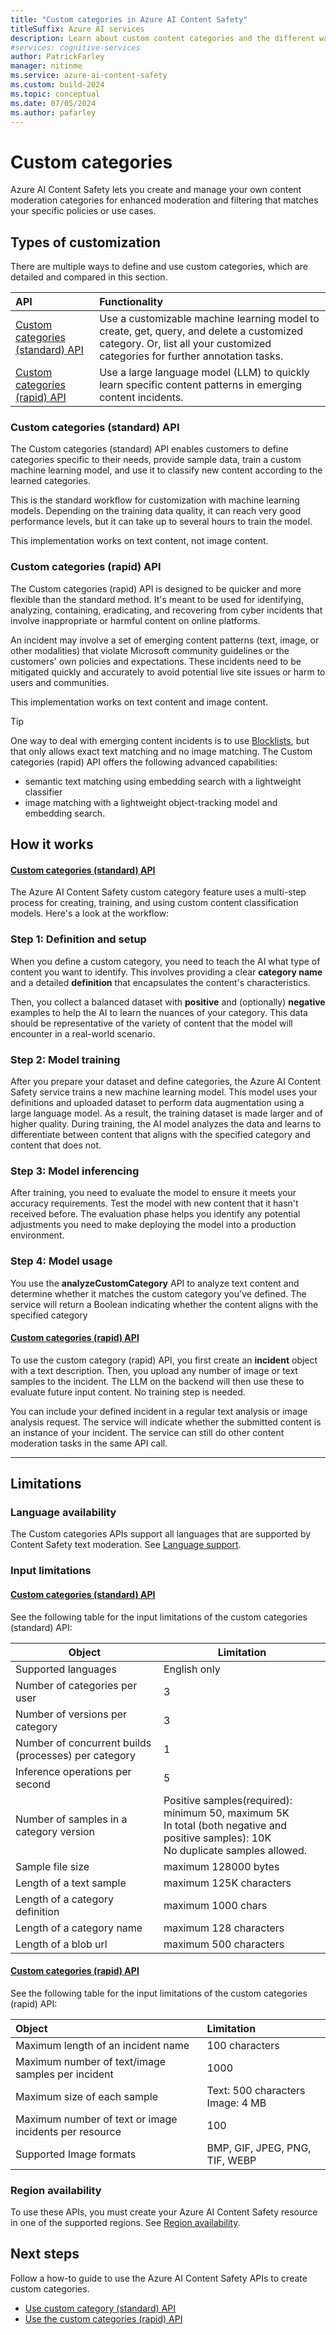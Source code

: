 ```yaml
---
title: "Custom categories in Azure AI Content Safety"
titleSuffix: Azure AI services
description: Learn about custom content categories and the different ways you can use Azure AI Content Safety to handle them on your platform.
#services: cognitive-services
author: PatrickFarley
manager: nitinme
ms.service: azure-ai-content-safety
ms.custom: build-2024
ms.topic: conceptual
ms.date: 07/05/2024
ms.author: pafarley
---
```


# Custom categories 

Azure AI Content Safety lets you create and manage your own content moderation categories for enhanced moderation and filtering that matches your specific policies or use cases.

## Types of customization

There are multiple ways to define and use custom categories, which are detailed and compared in this section.

| API        | Functionality   |
| :--------- | :------------ |
| [Custom categories (standard) API](#custom-categories-standard-api) | Use a customizable machine learning model to create, get, query, and delete a customized category. Or, list all your customized categories for further annotation tasks. |
| [Custom categories (rapid) API](#custom-categories-rapid-api) | Use a large language model (LLM) to quickly learn specific content patterns in emerging content incidents. |

### Custom categories (standard) API

The Custom categories (standard) API enables customers to define categories specific to their needs, provide sample data, train a custom machine learning model, and use it to classify new content according to the learned categories. 

This is the standard workflow for customization with machine learning models. Depending on the training data quality, it can reach very good performance levels, but it can take up to several hours to train the model.

This implementation works on text content, not image content.

### Custom categories (rapid) API

The Custom categories (rapid) API is designed to be quicker and more flexible than the standard method. It's meant to be used for identifying, analyzing, containing, eradicating, and recovering from cyber incidents that involve inappropriate or harmful content on online platforms. 

An incident may involve a set of emerging content patterns (text, image, or other modalities) that violate Microsoft community guidelines or the customers' own policies and expectations. These incidents need to be mitigated quickly and accurately to avoid potential live site issues or harm to users and communities. 

This implementation works on text content and image content.

> [!TIP]
> One way to deal with emerging content incidents is to use [Blocklists](/azure/ai-services/content-safety/how-to/use-blocklist), but that only allows exact text matching and no image matching. The Custom categories (rapid) API offers the following advanced capabilities:
- semantic text matching using embedding search with a lightweight classifier
- image matching with a lightweight object-tracking model and embedding search.


## How it works

#### [Custom categories (standard) API](#tab/standard)

The Azure AI Content Safety custom category feature uses a multi-step process for creating, training, and using custom content classification models. Here's a look at the workflow:

### Step 1: Definition and setup
 
When you define a custom category, you need to teach the AI what type of content you want to identify. This involves providing a clear **category name** and a detailed **definition** that encapsulates the content's characteristics.

Then, you collect a balanced dataset with **positive** and (optionally) **negative** examples to help the AI to learn the nuances of your category. This data should be representative of the variety of content that the model will encounter in a real-world scenario.

### Step 2: Model training
 
After you prepare your dataset and define categories, the Azure AI Content Safety service trains a new machine learning model. This model uses your definitions and uploaded dataset to perform data augmentation using a large language model. As a result, the training dataset is made larger and of higher quality. During training, the AI model analyzes the data and learns to differentiate between content that aligns with the specified category and content that does not.

### Step 3: Model inferencing
 
After training, you need to evaluate the model to ensure it meets your accuracy requirements. Test the model with new content that it hasn't received before. The evaluation phase helps you identify any potential adjustments you need to make deploying the model into a production environment.

### Step 4: Model usage

You use the **analyzeCustomCategory** API to analyze text content and determine whether it matches the custom category you've defined. The service will return a Boolean indicating whether the content aligns with the specified category

#### [Custom categories (rapid) API](#tab/rapid)

To use the custom category (rapid) API, you first create an **incident** object with a text description. Then, you upload any number of image or text samples to the incident. The LLM on the backend will then use these to evaluate future input content. No training step is needed.

You can include your defined incident in a regular text analysis or image analysis request. The service will indicate whether the submitted content is an instance of your incident. The service can still do other content moderation tasks in the same API call.

---

## Limitations

### Language availability

The Custom categories APIs support all languages that are supported by Content Safety text moderation. See [Language support](/azure/ai-services/content-safety/language-support).

### Input limitations

#### [Custom categories (standard) API](#tab/standard)


See the following table for the input limitations of the custom categories (standard) API:

| Object           | Limitation   |
| ---------------- | ------------ |
| Supported languages | English only |
|  Number of categories per user     |         3     |
|  Number of versions per category   |        3      |
|  Number of concurrent builds (processes) per category      |       1       |
|  Inference operations per second           |    5         |
|  Number of samples in a category version          |        Positive samples(required): minimum 50, maximum 5K<br>In total (both negative and positive samples): 10K<br>No duplicate samples allowed.      |
| Sample file size       |     maximum 128000 bytes         |
| Length of a text sample           |          maximum 125K characters   |
| Length of a category definition          |       maximum 1000 chars     |
|Length of a category name           |         maximum 128 characters    |
|Length of a blob url       |          maximum 500 characters    |

#### [Custom categories (rapid) API](#tab/rapid)

See the following table for the input limitations of the custom categories (rapid) API:

| Object     | Limitation      |
| :------------ | :----------- |
| Maximum length of an incident name | 100 characters | 
| Maximum number of text/image samples per incident | 1000 |
| Maximum size of each sample | Text: 500 characters<br>Image: 4 MB  |
| Maximum number of text or image incidents per resource| 100 |  
| Supported Image formats | BMP, GIF, JPEG, PNG, TIF, WEBP |

### Region availability

To use these APIs, you must create your Azure AI Content Safety resource in one of the supported regions. See [Region availability](../overview.md#region-availability).


## Next steps

Follow a how-to guide to use the Azure AI Content Safety APIs to create custom categories.

* [Use custom category (standard) API](../how-to/custom-categories.md)
* [Use the custom categories (rapid) API](../how-to/custom-categories-rapid.md)



